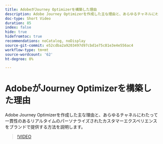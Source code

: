 ```yaml
---
title: AdobeがJourney Optimizerを構築した理由
description: Adobe Journey Optimizerを作成した主な理由と、あらゆるチャネルにわたって一貫性のあるリアルタイムのパーソナライズされたカスタマーエクスペリエンスをブランドで提供する方法を説明します。
doc-type: Short Video
duration: 85
index: false
hide: true
hidefromtoc: true
recommendations: noCatalog, noDisplay
source-git-commit: e52cdba2a9203497d97cbd1e75c81e3e4e556ac4
workflow-type: tm+mt
source-wordcount: '62'
ht-degree: 0%

---
```



# AdobeがJourney Optimizerを構築した理由

Adobe Journey Optimizerを作成した主な理由と、あらゆるチャネルにわたって一貫性のあるリアルタイムのパーソナライズされたカスタマーエクスペリエンスをブランドで提供する方法を説明します。

<!-- 62_S520_3442520_84_why-adobe-built-journey-optimizer -->
>[!VIDEO](https://video.tv.adobe.com/v/3460498/?learn=on&enablevpops=true&captions=jpn)
